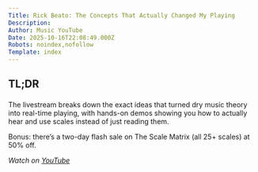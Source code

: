 ```yaml
---
Title: Rick Beato: The Concepts That Actually Changed My Playing
Description: 
Author: Music YouTube
Date: 2025-10-16T22:08:49.000Z
Robots: noindex,nofollow
Template: index
---
```

<h2>
  
  
  TL;DR
</h2>

<p>The livestream breaks down the exact ideas that turned dry music theory into real-time playing, with hands-on demos showing you how to actually hear and use scales instead of just reading them.  </p>

<p>Bonus: there’s a two-day flash sale on The Scale Matrix (all 25+ scales) at 50% off.</p>

<p><em>Watch on <a href="https://www.youtube.com/watch?v=IYfYcYzYhnk" rel="noopener noreferrer">YouTube</a></em></p>

